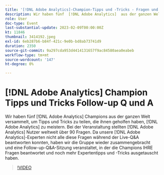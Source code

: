 ```yaml
---
title: '[!DNL Adobe Analytics]-Champion-Tipps und -Tricks - Fragen und Antworten'
description: Wir haben fünf  [!DNL Adobe Analytics]  aus der ganzen Welt versammelt, um Tipps und Tricks zu teilen, die ihnen halfen,  [!DNL Adobe Analytics]. During the event, over 90 questions were asked by [!DNL Adobe Analytics]  auf der ganzen Welt zu meistern. Da unsere  [!DNL Adobe Analytics] -Experten nicht in der Lage waren, alle diese Fragen während der Live-Fragen und -Antworten zu beantworten, haben wir die Gruppe wieder zusammengebracht und eine Follow-up-Frage und -Sitzung veranstaltet, in der die Champions IHRE Fragen beantwortet und noch mehr Expertentipps und -tricks ausgetauscht haben.
role: User
doc-type: Event
last-substantial-update: 2023-02-09T00:00:00Z
kt: 11846
thumbnail: 3414192.jpeg
exl-id: 6eb287b6-b84f-421c-9e0b-bd8ab73741d9
duration: 2350
source-git-commit: 9a297cda953d4414131657f9ac84580aea0eabeb
workflow-type: tm+mt
source-wordcount: '147'
ht-degree: 0%

---
```


# [!DNL Adobe Analytics] Champion Tipps und Tricks Follow-up Q und A

Wir haben fünf [!DNL Adobe Analytics] Champions aus der ganzen Welt versammelt, um Tipps und Tricks zu teilen, die ihnen geholfen haben, [!DNL Adobe Analytics] zu meistern. Bei der Veranstaltung stellten [!DNL Adobe Analytics] Nutzer weltweit über 90 Fragen. Da unsere [!DNL Adobe Analytics]-Experten nicht alle diese Fragen während der Live-Q&amp;A beantworten konnten, haben wir die Gruppe wieder zusammengebracht und eine Follow-up-Q&amp;A-Sitzung veranstaltet, in der die Champions IHRE Fragen beantwortet und noch mehr Expertentipps und -Tricks ausgetauscht haben.

>[!VIDEO](https://video.tv.adobe.com/v/3414192/?quality=12&learn=on)
